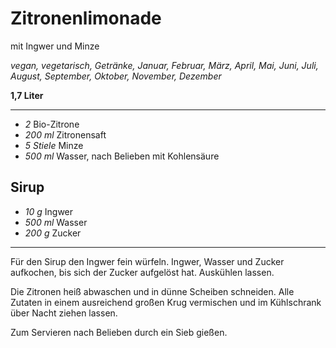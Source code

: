 # Zitronenlimonade

mit Ingwer und Minze

*vegan, vegetarisch, Getränke, Januar, Februar, März, April, Mai, Juni, Juli, August, September, Oktober, November, Dezember*

**1,7 Liter**

---

- *2* Bio-Zitrone
- *200 ml* Zitronensaft
- *5 Stiele* Minze
- *500 ml* Wasser, nach Belieben mit Kohlensäure

## Sirup

- *10 g* Ingwer
- *500 ml* Wasser
- *200 g* Zucker

---

Für den Sirup den Ingwer fein würfeln. Ingwer, Wasser und Zucker aufkochen, bis sich der Zucker aufgelöst hat. Auskühlen lassen.

Die Zitronen heiß abwaschen und in dünne Scheiben schneiden. Alle Zutaten in einem ausreichend großen Krug vermischen und im Kühlschrank über Nacht ziehen lassen. 

Zum Servieren nach Belieben durch ein Sieb gießen.
